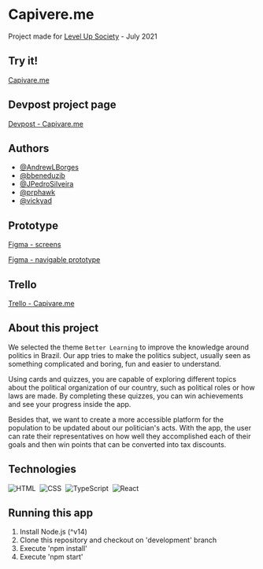 
# Capivere.me
Project made for [Level Up Society](https://www.showcode.io/level-up-hack/) - July 2021

## Try it!
[Capivare.me](https://capivare.herokuapp.com/)

## Devpost project page
[Devpost - Capivare.me](https://devpost.com/software/hack-a-ton-ok36tj)

## Authors
- [@AndrewLBorges](https://github.com/AndrewLBorges)
- [@bbeneduzib](https://github.com/bbeneduzib)
- [@JPedroSilveira](https://github.com/JPedroSilveira)
- [@prphawk](https://github.com/prphawk)
- [@vickyad](https://github.com/vickyad)
  
## Prototype
[Figma - screens](https://www.figma.com/file/VkhKZCpyj7L6VEl2Ok5Vrs/Capivare.me-Level-Up-Society?node-id=1%3A850)

[Figma - navigable prototype](https://www.figma.com/proto/VkhKZCpyj7L6VEl2Ok5Vrs/Capivare.me-%5BLevel-Up-Society%5D?node-id=1%3A1005&scaling=min-zoom)

## Trello
[Trello - Capivare.me](https://trello.com/b/5q12AIAw/level-up-society-hackathon)
  
## About this project

We selected the theme `Better Learning` to improve the knowledge around politics in Brazil. 
Our app tries to make the politics subject, usually seen as something complicated and 
boring, fun and easier to understand.

Using cards and quizzes, you are capable of exploring different topics about the political 
organization of our country, such as political roles or how laws are made. By completing 
these quizzes, you can win achievements and see your progress inside the app.

Besides that, we want to create a more accessible platform for the population to be updated
about our politician's acts. With the app, the user can rate their representatives on how 
well they accomplished each of their goals and then win points that can be converted into 
tax discounts.


## Technologies
![HTML](https://img.shields.io/badge/-HTML-05122A?style=flat&logo=HTML5)&nbsp;
![CSS](https://img.shields.io/badge/-CSS-05122A?style=flat&logo=CSS3&logoColor=1572B6)&nbsp;
![TypeScript](https://img.shields.io/badge/-TypeScript-05122A?style=flat&logo=typescript)&nbsp;
![React](https://img.shields.io/badge/-React-05122A?style=flat&logo=react)&nbsp;
  
## Running this app
1) Install Node.js (^v14)
2) Clone this repository and checkout on 'development' branch
3) Execute 'npm install'
4) Execute 'npm start'
